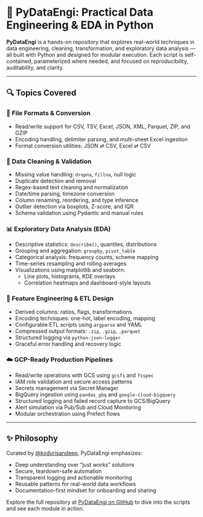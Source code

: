 # 🚀 PyDataEngi: Practical Data Engineering & EDA in Python

**PyDataEngi** is a hands-on repository that explores real-world techniques in data engineering, cleaning, transformation, and exploratory data analysis — all built with Python and designed for modular execution. Each script is self-contained, parameterized where needed, and focused on reproducibility, auditability, and clarity.

---

## 🔍 Topics Covered

### 📁 File Formats & Conversion
- Read/write support for CSV, TSV, Excel, JSON, XML, Parquet, ZIP, and GZIP
- Encoding handling, delimiter parsing, and multi-sheet Excel ingestion
- Format conversion utilities: JSON ⇄ CSV, Excel ⇄ CSV

### 🧼 Data Cleaning & Validation
- Missing value handling: `dropna`, `fillna`, null logic
- Duplicate detection and removal
- Regex-based text cleaning and normalization
- Date/time parsing, timezone conversion
- Column renaming, reordering, and type inference
- Outlier detection via boxplots, Z-score, and IQR
- Schema validation using Pydantic and manual rules

### 📊 Exploratory Data Analysis (EDA)
- Descriptive statistics: `describe()`, quantiles, distributions
- Grouping and aggregation: `groupby`, `pivot_table`
- Categorical analysis: frequency counts, scheme mapping
- Time-series resampling and rolling averages
- Visualizations using matplotlib and seaborn:
  - Line plots, histograms, KDE overlays
  - Correlation heatmaps and dashboard-style layouts

### 🧪 Feature Engineering & ETL Design
- Derived columns: ratios, flags, transformations
- Encoding techniques: one-hot, label encoding, mapping
- Configurable ETL scripts using `argparse` and YAML
- Compressed output formats: `.zip`, `.gzip`, `.parquet`
- Structured logging via `python-json-logger`
- Graceful error handling and recovery logic

### ☁️ GCP-Ready Production Pipelines
- Read/write operations with GCS using `gcsfs` and `fsspec`
- IAM role validation and secure access patterns
- Secrets management via Secret Manager
- BigQuery ingestion using `pandas_gbq` and `google-cloud-bigquery`
- Structured logging and failed record capture to GCS/BigQuery
- Alert simulation via Pub/Sub and Cloud Monitoring
- Modular orchestration using Prefect flows

---

## ✨ Philosophy

Curated by [@kodurisandeep](https://github.com/kodurisandeep), PyDataEngi emphasizes:
- Deep understanding over “just works” solutions
- Secure, teardown-safe automation
- Transparent logging and actionable monitoring
- Reusable patterns for real-world data workflows
- Documentation-first mindset for onboarding and sharing

Explore the full repository at [PyDataEngi on GitHub](https://github.com/kodurisandeep/PyDataEngi) to dive into the scripts and see each module in action.
